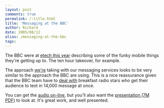 ```yaml
---
layout: post
comments: true
permalink: /:title.html
title: 'Messaging at the BBC'
author: Richard
date: 2005/08/12
alias: /messaging-at-the-bbc
tags:
---
```


The BBC were at [etech this year][] describing some of the funky mobile
things they're getting up to. The ten hour takeover, for example.

The approach [we're][] taking with our messaging services looks to be
very similar to the approach the BBC are using. This is a nice
reassurance given that the BBC team have to [deal with][] breakfast
radio stars who get their audience to text in 14,000 message at once.

You can get the [audio on-line][], but you'll also want the
[presentation (7M PDF)][] to look at. It's great work, and well
presented.


  [etech this year]: http://conferences.oreillynet.com/cs/et2005/view/e_sess/5981
  [we're]: http://www.spiralarm.com/
  [deal with]: http://www.hackdiary.com/archives/000051.html
  [audio on-line]: http://www.itconversations.com/shows/detail458.html
  [presentation (7M PDF)]: http://www.plasticbag.org/files/misc/radio.pdf
